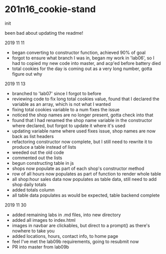 # 201n16_cookie-stand

init

been bad about updating the readme!

2019 11 11
- began converting to constructor function, achieved 90% of goal
- forgot to ensure what branch I was in, began my work in 'lab06', so I had to copied my new code into master, and acp'ed before battery died
- total cookies for the day is coming out as a very long number, gotta figure out why

2019 11 13
- branched to 'lab07' since I forgot to before
- reviewing code to fix long total cookies value, found that I declared the variable as an array, which is not what I wanted
- fixing total cookies variable to a num fixes the issue
- noticed the shop names are no longer present, gotta check into that
- found that I had renamed the shop name variable in the constructor where declared, but forgot to update it where it's used
- updating variable name where used fixes issue, shop names are now back as list headers
- refactoring constructor now complete, but I still need to rewrite it to produce a table instead of lists
- weeded out the old code
- commented out the lists
- begun constructing table in js
- shops now populate as part of each shop's constructor method
- row of all hours now populates as part of function to render whole table
- all shop:hour sales data now populates as table data, still need to add shop daily totals
- added totals column
- all table data populates as would be expected, table backend complete

2019 11 30
- added remaining labs in .md files, into new directory
- added all images to index.html
- images in navbar are clickables, but direct to a prompt() as there's nowhere to take you
- added locations, hours, contact info, to home page
- feel I've met the lab09b requirements, going to resubmit now
- PR into master from lab09b
